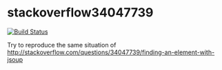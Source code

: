 # stackoverflow34047739

[![Build Status][ico-travis]][link-travis]

Try to reproduce the same situation of http://stackoverflow.com/questions/34047739/finding-an-element-with-jsoup


[ico-travis]: https://travis-ci.com/DavidePastore/stackoverflow34047739.svg?branch=master
[link-travis]: https://travis-ci.com/DavidePastore/stackoverflow34047739